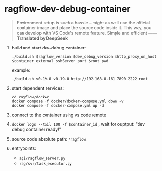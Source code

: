 # ragflow-dev-debug-container

> Environment setup is such a hassle – might as well use the official container image and place the source code inside it. This way, you can develop with VS Code's remote feature. Simple and efficient ——
**Translated by DeepSeek​**

1. build and start dev-debug container:
   	```shell
    ./build.sh $ragflow_version $dev_debug_version $http_proxy_on_host $container_external_sshServer_port $root_pwd
	  ```
    example:
    ```shell 
    ./build.sh v0.19.0 v0.19.0 http://192.168.0.161:7890 2222 root
    ```
2. start dependent services:

	```shell
 	cd ragflow/docker
 	docker compose -f docker/docker-compose.yml down -v
	docker compose -f docker-compose.yml up -d
	```
3. connect to the container using vs code remote
4. `docker logs --tail 100 -f $container_id` , wait for ouptput: "dev debug container ready!"
5. source code absolute path: `/ragflow`
6. entrypoints: 
   - `api/ragflow_server.py`
   - `rag/svr/task_executor.py`
